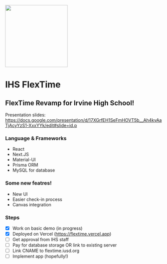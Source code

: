 <img src="https://i.ibb.co/9vqnLWg/image.png" width="200px" align="center" style="margin:auto"><br />


# IHS FlexTime
## FlexTime Revamp for Irvine High School!

Presentation slides: https://docs.google.com/presentation/d/17XGrfEH1SeFmHOVT5b__Ah4kyAaTjAcyYzS1-XxxYYk/edit#slide=id.p

### Language & Frameworks
- React
- Next.JS
- Material-UI
- Prisma ORM
- MySQL for database


### Some new featres!
- New UI
- Easier check-in process
- Canvas integration

### Steps
- [x] Work on basic demo (in progress)
- [x] Deployed on Vercel (https://flextime.vercel.app)
- [ ] Get approval from IHS staff
- [ ] Pay for database storage OR link to existing server
- [ ] Link CNAME to flextime.iusd.org
- [ ] Implement app (hopefully!)